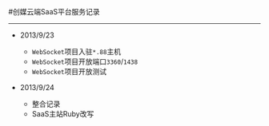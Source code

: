 #创媒云端SaaS平台服务记录

------------------

- 2013/9/23
  - `WebSocket`项目入驻`*.88`主机
  - `WebSocket`项目开放端口`3360`/`1438`
  - `WebSocket`项目开放测试

- 2013/9/24
  - 整合记录
  - SaaS主站Ruby改写
